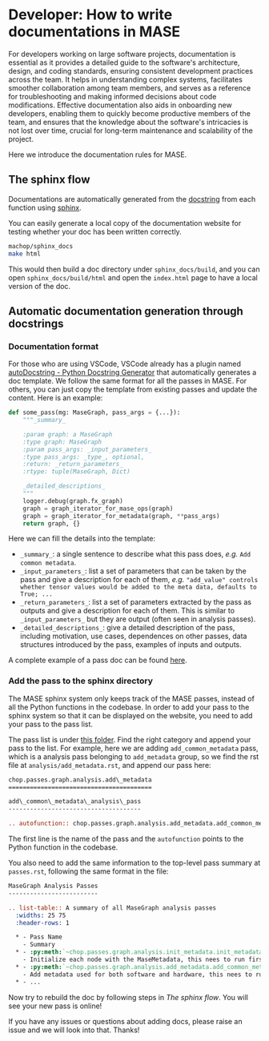 # Developer: How to write documentations in MASE

For developers working on large software projects, documentation is essential as it provides a detailed guide to the software's architecture, design, and coding standards, ensuring consistent development practices across the team. It helps in understanding complex systems, facilitates smoother collaboration among team members, and serves as a reference for troubleshooting and making informed decisions about code modifications. Effective documentation also aids in onboarding new developers, enabling them to quickly become productive members of the team, and ensures that the knowledge about the software's intricacies is not lost over time, crucial for long-term maintenance and scalability of the project. 

Here we introduce the documentation rules for MASE.

## The sphinx flow

Documentations are automatically generated from the [docstring](https://peps.python.org/pep-0257/) from each function using [sphinx](https://www.sphinx-doc.org/en/master/).

You can easily generate a local copy of the documentation website for testing whether your doc has been written correctly.

```bash
machop/sphinx_docs
make html
```
This would then build a doc directory under `sphinx_docs/build`, and you can open `sphinx_docs/build/html` and open the `index.html` page to have a local version of the doc.

## Automatic documentation generation through docstrings

### Documentation format

For those who are using VSCode, VSCode already has a plugin named [autoDocstring - Python Docstring Generator](https://marketplace.visualstudio.com/items?itemName=njpwerner.autodocstring) that automatically generates a doc template.
We follow the same format for all the passes in MASE. For others, you can just copy the template from existing passes and update the content.
Here is an example:

```python
def some_pass(mg: MaseGraph, pass_args = {...}):
    """_summary_

    :param graph: a MaseGraph
    :type graph: MaseGraph
    :param pass_args: _input_parameters_
    :type pass_args: _type_, optional, 
    :return: _return_parameters_
    :rtype: tuple(MaseGraph, Dict)

    _detailed_descriptions_
    """
    logger.debug(graph.fx_graph)
    graph = graph_iterator_for_mase_ops(graph)
    graph = graph_iterator_for_metadata(graph, **pass_args)
    return graph, {}
```

Here we can fill the details into the template:
* `_summary_`: a single sentence to describe what this pass does, _e.g._ `Add common metadata`.
* `_input_parameters_`: list a set of parameters that can be taken by the pass and give a description for each of them, _e.g._ `"add_value" controls whether tensor values would be added to the meta data, defaults to True; ...`
* `_return_parameters_`: list a set of parameters extracted by the pass as outputs and give a description for each of them. This is similar to `_input_parameters_` but they are output (often seen in analysis passes).
* `_detailed_descriptions_`: give a detailed description of the pass, including motivation, use cases, dependences on other passes, data structures introduced by the pass, examples of inputs and outputs.

A complete example of a pass doc can be found [here](https://github.com/DeepWok/mase/blob/main/machop/chop/passes/graph/analysis/add_metadata/add_common_metadata.py#L226-L378).

### Add the pass to the sphinx directory

The MASE sphinx system only keeps track of the MASE passes, instead of all the Python functions in the codebase.
In order to add your pass to the sphinx system so that it can be displayed on the website, you need to add your pass to the pass list.

The pass list is under [this folder](https://github.com/DeepWok/mase/tree/main/machop/sphinx_docs/source/modules/api). Find the right category and append your pass to the list. 
For example, here we are adding `add_common_metadata` pass, which is a analysis pass belonging to `add_metadata` group, so we find the rst file at `analysis/add_metadata.rst`, and append our pass here:

```rst
chop.passes.graph.analysis.add\_metadata
========================================

add\_common\_metadata\_analysis\_pass
-------------------------------------

.. autofunction:: chop.passes.graph.analysis.add_metadata.add_common_metadata.add_common_metadata_analysis_pass

```

The first line is the name of the pass and the `autofunction` points to the Python function in the codebase.

You also need to add the same information to the top-level pass summary at `passes.rst`, following the same format in the file:

```rst
MaseGraph Analysis Passes
-------------------------

.. list-table:: A summary of all MaseGraph analysis passes 
  :widths: 25 75
  :header-rows: 1

  * - Pass Name
    - Summary
  * - :py:meth:`~chop.passes.graph.analysis.init_metadata.init_metadata_analysis_pass`
    - Initialize each node with the MaseMetadata, this nees to run first before adding any metadata
  * - :py:meth:`~chop.passes.graph.analysis.add_metadata.add_common_metadata.add_common_metadata_analysis_pass`
    - Add metadata used for both software and hardware, this nees to run first before calling to add_software_metadata or add_hardware_metadata
  * - ...
```

Now try to rebuild the doc by following steps in *The sphinx flow*. You will see your new pass is online!

If you have any issues or questions about adding docs, please raise an issue and we will look into that. Thanks!
